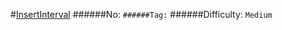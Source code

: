 #[InsertInterval](https://leetcode.com/problems/insert-interval/)
######No: ``
######Tag: ``
######Difficulty: `Medium`
